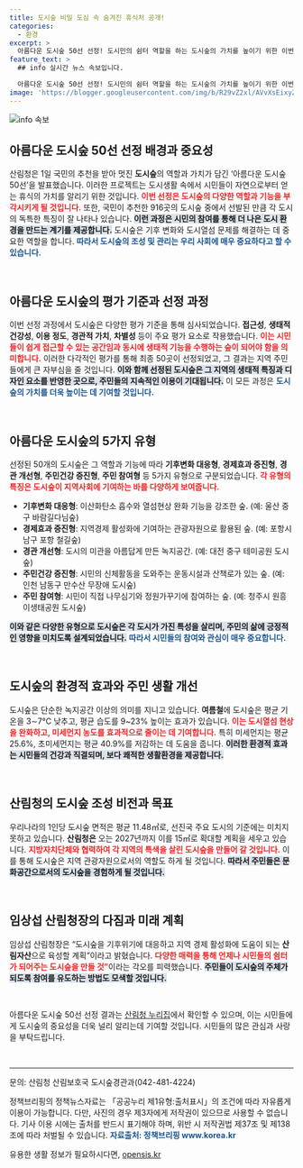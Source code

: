 ```yaml
---
title: 도시숲 비밀 도심 속 숨겨진 휴식처 공개!
categories:
  - 환경
excerpt: >
  아름다운 도시숲 50선 선정! 도시민의 쉼터 역할을 하는 도시숲의 가치를 높이기 위한 이번 선정, 기후변화 대응부터 경제 효과까지 모두 담았다. 어떤 도시숲이 포함됐을까? 클릭해 확인해보세요!
feature_text: >
  ## info 실시간 뉴스 속보입니다.

  아름다운 도시숲 50선 선정! 도시민의 쉼터 역할을 하는 도시숲의 가치를 높이기 위한 이번 선정, 기후변화 대응부터 경제 효과까지 모두 담았다. 어떤 도시숲이 포함됐을까? 클릭해 확인해보세요!
image: 'https://blogger.googleusercontent.com/img/b/R29vZ2xl/AVvXsEixyZcFfHzMRdzZMjFBmAUKJYCLCGyLL1o632UiGVXcaFdKo_bkvkuCioo0uUKlGfBVcT3P84aROyZIXSBEx3Aw5nCQ3pTgDom1WDC4m8eifvWiAmWEEVb4x6G_l8C0QH225ldMjyaFvpxGEBGNO37VmDTDMHGhJPq73UglMfDca1-0aw/s1600/blogspot.png'
---
```


<p><img src="https://blogger.googleusercontent.com/img/b/R29vZ2xl/AVvXsEixyZcFfHzMRdzZMjFBmAUKJYCLCGyLL1o632UiGVXcaFdKo_bkvkuCioo0uUKlGfBVcT3P84aROyZIXSBEx3Aw5nCQ3pTgDom1WDC4m8eifvWiAmWEEVb4x6G_l8C0QH225ldMjyaFvpxGEBGNO37VmDTDMHGhJPq73UglMfDca1-0aw/s1600/blogspot.png" alt="info 속보" /></p>

<h2 data-ke-size="size26">아름다운 도시숲 50선 선정 배경과 중요성</h2>

<p data-ke-size="size16">산림청은 1일 국민의 추천을 받아 멋진 <b>도시숲</b>의 역할과 가치가 담긴 ‘아름다운 도시숲 50선’을 발표했습니다. 이러한 프로젝트는 도시생활 속에서 시민들이 자연으로부터 얻는 휴식의 가치를 알리기 위한 것입니다. <b><span style="color: #ee2323;">이번 선정은 도시숲의 다양한 역할과 기능을 부각시키게 될 것입니다.</span></b> 또한, 국민이 추천한 916곳의 도시숲 중에서 선발된 만큼 각 도시의 독특한 특징이 잘 나타나 있습니다. <b><span style="background-color: #21538527;">이런 과정은 시민의 참여를 통해 더 나은 도시 환경을 만드는 계기를 제공합니다.</span></b> 도시숲은 기후 변화와 도시열섬 문제를 해결하는 데 중요한 역할을 합니다. <b><span style="color: #1a5490;">따라서 도시숲의 조성 및 관리는 우리 사회에 매우 중요하다고 할 수 있습니다.</span></b></p>

<p data-ke-size="size16">&nbsp;</p>

<h2 data-ke-size="size26">아름다운 도시숲의 평가 기준과 선정 과정</h2>

<p data-ke-size="size16">이번 선정 과정에서 도시숲은 다양한 평가 기준을 통해 심사되었습니다. <b>접근성</b>, <b>생태적 건강성</b>, <b>이용 정도</b>, <b>경관적 가치</b>, <b>차별성</b> 등이 주요 평가 요소로 작용했습니다. <b><span style="color: #ee2323;">이는 시민들이 쉽게 접근할 수 있는 공간임과 동시에 생태적 기능을 수행하는 숲이 되어야 함을 의미합니다.</span></b> 이러한 다각적인 평가를 통해 최종 50곳이 선정되었고, 그 결과는 지역 주민들에게 큰 자부심을 줄 것입니다. <b><span style="background-color: #21538527;">이와 함께 선정된 도시숲은 그 지역의 생태적 특징과 디자인 요소를 반영한 곳으로, 주민들의 지속적인 이용이 기대됩니다.</span></b> 이 모든 과정은 <b><span style="color: #1a5490;">도시숲의 가치를 더욱 높이는 데 기여할 것입니다.</span></b></p>

<p data-ke-size="size16">&nbsp;</p>

<h2 data-ke-size="size26">아름다운 도시숲의 5가지 유형</h2>

<p data-ke-size="size16">선정된 50개의 도시숲은 그 역할과 기능에 따라 <b>기후변화 대응형</b>, <b>경제효과 증진형</b>, <b>경관 개선형</b>, <b>주민건강 증진형</b>, <b>주민 참여형</b> 등 5가지 유형으로 구분되었습니다. <b><span style="color: #ee2323;">각 유형의 특징은 도시숲이 지역사회에 기여하는 바를 다양하게 보여줍니다.</span></b></p>

<ul>
<li><b>기후변화 대응형</b>: 이산화탄소 흡수와 열섬현상 완화 기능을 강조한 숲. (예: 울산 중구 바람길다님숲)</li>
<li><b>경제효과 증진형</b>: 지역경제 활성화에 기여하는 관광자원으로 활용된 숲. (예: 포항시 남구 포항 철길숲)</li>
<li><b>경관 개선형</b>: 도시의 미관을 아름답게 만든 녹지공간. (예: 대전 중구 테미공원 도시숲)</li>
<li><b>주민건강 증진형</b>: 시민의 신체활동을 도와주는 운동시설과 산책로가 있는 숲. (예: 인천 남동구 만수산 무장애 도시숲)</li>
<li><b>주민 참여형</b>: 시민이 직접 나무심기와 정원가꾸기에 참여하는 숲. (예: 청주시 원흥이생태공원 도시숲)</li>
</ul>

<p><b><span style="background-color: #21538527;">이와 같은 다양한 유형으로 도시숲은 각 도시가 가진 특성을 살리며, 주민의 삶에 긍정적인 영향을 미치도록 설계되었습니다.</span></b> <b><span style="color: #1a5490;">따라서 시민들의 참여와 관심이 매우 중요합니다.</span></b></p>

<p data-ke-size="size16">&nbsp;</p>

<h2 data-ke-size="size26">도시숲의 환경적 효과와 주민 생활 개선</h2>

<p data-ke-size="size16">도시숲은 단순한 녹지공간 이상의 의미를 지니고 있습니다. <b>여름철</b>에 도시숲은 평균 기온을 3∼7℃ 낮추고, 평균 습도를 9~23% 높이는 효과가 있습니다. <b><span style="color: #ee2323;">이는 도시열섬 현상을 완화하고, 미세먼지 농도를 효과적으로 줄이는 데 기여합니다.</span></b> 특히 미세먼지는 평균 25.6%, 초미세먼지는 평균 40.9%를 저감하는 데 도움을 줍니다. <b><span style="background-color: #21538527;">이러한 환경적 효과는 시민들의 건강과 직결되며, 보다 쾌적한 생활환경을 제공합니다.</span></b></p>

<p data-ke-size="size16">&nbsp;</p>

<h2 data-ke-size="size26">산림청의 도시숲 조성 비전과 목표</h2>

<p data-ke-size="size16">우리나라의 1인당 도시숲 면적은 평균 11.48㎡로, 선진국 주요 도시의 기준에는 미치지 못하고 있습니다. <b>산림청은</b> 오는 2027년까지 이를 15㎡로 확대할 계획을 세우고 있습니다. <b><span style="color: #ee2323;">지방자치단체와 협력하여 각 지역의 특색을 살린 도시숲을 만들어 갈 것입니다.</span></b> 이를 통해 도시숲은 지역 관광자원으로서의 역할도 하게 될 것입니다. <b><span style="background-color: #21538527;">따라서 주민들은 문화공간으로서의 도시숲을 경험하게 될 것입니다.</span></b></p>

<p data-ke-size="size16">&nbsp;</p>

<h2 data-ke-size="size26">임상섭 산림청장의 다짐과 미래 계획</h2>

<p data-ke-size="size16">임상섭 산림청장은 “도시숲을 기후위기에 대응하고 지역 경제 활성화에 도움이 되는 <b>산림자산</b>으로 육성할 계획”이라고 밝혔습니다. <b><span style="color: #ee2323;">다양한 매력을 통해 언제나 시민들의 쉼터가 되어주는 도시숲을 만들 것”</span></b>이라는 각오를 피력했습니다. <b><span style="background-color: #21538527;">주민들이 도시숲의 주체가 되도록 참여를 유도하는 방법도 모색할 것입니다.</span></b></p>

<p data-ke-size="size16">&nbsp;</p>

<p data-ke-size="size16">아름다운 도시숲 50선 선정 결과는 <a href="http://www.forest.go.kr">산림청 누리집</a>에서 확인할 수 있으며, 이는 시민들에게 도시숲의 중요성을 더욱 널리 알리는데 기여할 것입니다. 시민들의 많은 관심과 사랑을 부탁드립니다.</p>

<p data-ke-size="size16">&nbsp;</p>

<hr>

<p data-ke-size="size16">문의: 산림청 산림보호국 도시숲경관과(042-481-4224)</p>

<p data-ke-size="size16">정책브리핑의 정책뉴스자료는 「공공누리 제1유형:출처표시」의 조건에 따라 자유롭게 이용이 가능합니다. 다만, 사진의 경우 제3자에게 저작권이 있으므로 사용할 수 없습니다. 기사 이용 시에는 출처를 반드시 표기해야 하며, 위반 시 저작권법 제37조 및 제138조에 따라 처벌될 수 있습니다. <b><span style="color: #1a5490;">자료출처: 정책브리핑 www.korea.kr</span></b></p>
유용한 생활 정보가 필요하시다면, <a href="https://opensis.kr" rel="dofollow">opensis.kr</a>


